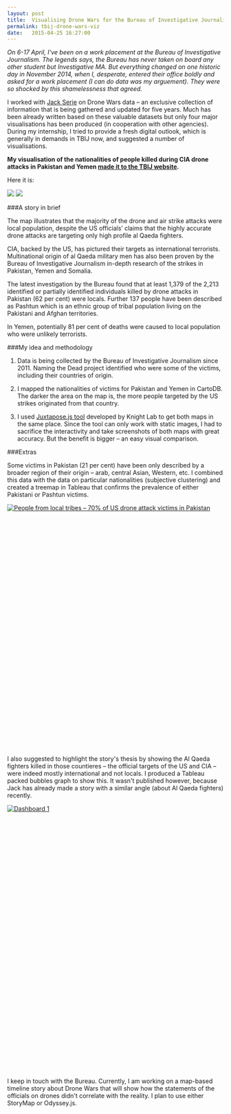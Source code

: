 ```yaml
---
layout: post
title:  Visualising Drone Wars for the Bureau of Investigative Journalism
permalink: tbij-drone-wars-viz
date:   2015-04-25 16:27:00
---
```

_On 6-17 April, I've been on a work placement at the Bureau of Investigative Journalism. The legends says, the Bureau has never taken on board any other student but Investigative MA. But everything changed on one historic day in November 2014, when I, desperate, entered their office boldly and asked for a work placement (I can do data was my arguement). They were so shocked by this shamelessness that agreed._

I worked with [Jack Serie](https://twitter.com/jackserle) on Drone Wars data – an exclusive collection of information that is being gathered and updated for five years. Much has been already written based on these valuable datasets but only four major visualisations has been produced (in cooperation with other agencies). During my internship, I tried to provide a fresh digital outlook, which is generally in demands in TBIJ now, and suggested a number of visualisations.

**My visualisation of the nationalities of people killed during CIA drone attacks in Pakistan and Yemen [made it to the TBIJ website](http://www.thebureauinvestigates.com/2015/05/07/counting-cost-us-drones-local-wars-killing-local-people/).**

Here it is:

<div class="juxtapose" data-startingposition="50" data-showlabels="true" data-showcredits="true" data-animate="true" data-mode="horizontal">
<img src="https://dl.dropboxusercontent.com/u/80627489/Pakistan_8.png" data-label="Pakistan" data-credit="">
<img src="https://dl.dropboxusercontent.com/u/80627489/Yemen_8.png" data-label="Yemen" data-credit="">
</div>
<link rel="stylesheet" href="//s3.amazonaws.com/cdn.knightlab.com/libs/juxtapose/latest/css/juxtapose.css">
<style>
.juxtapose .jx-control, .juxtapose .jx-controller { background: #323232; }
.juxtapose .jx-arrow.jx-left { border-color: transparent #323232 transparent transparent; }
.juxtapose .jx-arrow.jx-right { border-color: transparent transparent transparent #323232; }
</style>
<script type="text/javascript" src="//s3.amazonaws.com/cdn.knightlab.com/libs/juxtapose/latest/js/juxtapose.js"></script>


###A story in brief

The map illustrates that the majority of the drone and air strike attacks were local population, despite the US officials’ claims that the highly accurate drone attacks are targeting only high profile al Qaeda fighters.

CIA, backed by the US, has pictured their targets as international terrorists. Multinational origin of al Qaeda military men has also been proven by the Bureau of Investigative Journalism in-depth research of the strikes in Pakistan, Yemen and Somalia.

The latest investigation by the Bureau found that at least 1,379 of the 2,213 identified or partially identified individuals killed by drone attacks in Pakistan (62 per cent) were locals. Further 137 people have been described as Pashtun which is an ethnic group of tribal population living on the Pakistani and Afghan territories.

In Yemen, potentially 81 per cent of deaths were caused to local population who were unlikely terrorists.

###My idea and methodology

1. Data is being collected by the Bureau of Investigative Journalism since 2011. Naming the Dead project identified who were some of the victims, including their countries of origin.

2. I mapped the nationalities of victims for Pakistan and Yemen in CartoDB. The darker the area on the map is, the more people targeted by the US strikes originated from that country. 

3. I used [Juxtapose.js tool](http://juxtapose.knightlab.com) developed by Knight Lab to get both maps in the same place. Since the tool can only work with static images, I had to sacrifice the interactivity and take screenshots of both maps with great accuracy. But the benefit is bigger – an easy visual comparison.

###Extras

Some victims in Pakistan (21 per cent) have been only described by a broader region of their origin – arab, central Asian, Western, etc. I combined this data with the data on particular nationalities (subjective clustering) and created a treemap in Tableau that confirms the prevalence of either Pakistani or Pashtun victims.

<script type='text/javascript' src='https://public.tableau.com/javascripts/api/viz_v1.js'></script><div class='tableauPlaceholder' style='width: 704px; height: 569px;'><noscript><a href='#'><img alt='People from local tribes – 70% of US drone attack victims in Pakistan ' src='https:&#47;&#47;public.tableau.com&#47;static&#47;images&#47;Dr&#47;DroneattacksPakistan&#47;Dashboard1&#47;1_rss.png' style='border: none' /></a></noscript><object class='tableauViz' width='704' height='569' style='display:none;'><param name='host_url' value='https%3A%2F%2Fpublic.tableau.com%2F' /> <param name='site_root' value='' /><param name='name' value='DroneattacksPakistan&#47;Dashboard1' /><param name='tabs' value='no' /><param name='toolbar' value='yes' /><param name='static_image' value='https:&#47;&#47;public.tableau.com&#47;static&#47;images&#47;Dr&#47;DroneattacksPakistan&#47;Dashboard1&#47;1.png' /> <param name='animate_transition' value='yes' /><param name='display_static_image' value='yes' /><param name='display_spinner' value='yes' /><param name='display_overlay' value='yes' /><param name='display_count' value='yes' /><param name='showVizHome' value='no' /><param name='showTabs' value='y' /><param name='bootstrapWhenNotified' value='true' /></object></div>

I also suggested to highlight the story's thesis by showing the Al Qaeda fighters killed in those countieres – the official targets of the US and CIA – were indeed mostly international and not locals. I produced a Tableau packed bubbles graph to show this. It wasn't published however, because Jack has already made a story with a similar angle (about Al Qaeda fighters) recently.

<script type='text/javascript' src='https://public.tableau.com/javascripts/api/viz_v1.js'></script><div class='tableauPlaceholder' style='width: 704px; height: 619px;'><noscript><a href='#'><img alt='Dashboard 1 ' src='https:&#47;&#47;public.tableau.com&#47;static&#47;images&#47;Or&#47;OriginsofAlQaedafighterskilledbyUSdroneattacksinPakistan&#47;Dashboard1&#47;1_rss.png' style='border: none' /></a></noscript><object class='tableauViz' width='704' height='619' style='display:none;'><param name='host_url' value='https%3A%2F%2Fpublic.tableau.com%2F' /> <param name='site_root' value='' /><param name='name' value='OriginsofAlQaedafighterskilledbyUSdroneattacksinPakistan&#47;Dashboard1' /><param name='tabs' value='no' /><param name='toolbar' value='yes' /><param name='static_image' value='https:&#47;&#47;public.tableau.com&#47;static&#47;images&#47;Or&#47;OriginsofAlQaedafighterskilledbyUSdroneattacksinPakistan&#47;Dashboard1&#47;1.png' /> <param name='animate_transition' value='yes' /><param name='display_static_image' value='yes' /><param name='display_spinner' value='yes' /><param name='display_overlay' value='yes' /><param name='display_count' value='yes' /><param name='showVizHome' value='no' /><param name='showTabs' value='y' /><param name='bootstrapWhenNotified' value='true' /></object></div>

I keep in touch with the Bureau. Currently, I am working on a map-based timeline story about Drone Wars that will show how the statements of the officials on drones didn't correlate with the reality. I plan to use either StoryMap or Odyssey.js.